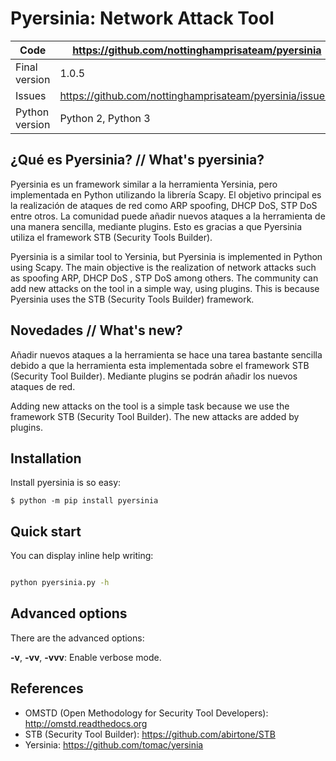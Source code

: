 Pyersinia: Network Attack Tool
==============================


Code | https://github.com/nottinghamprisateam/pyersinia
---- | ----------------------------------------------
Final version | 1.0.5
Issues | https://github.com/nottinghamprisateam/pyersinia/issues/
Python version | Python 2, Python 3

¿Qué es Pyersinia? // What's pyersinia?
----------------

Pyersinia es un framework similar a la herramienta Yersinia, pero implementada en Python utilizando la librería Scapy. El objetivo principal es la realización de ataques de red como ARP spoofing, DHCP DoS, STP DoS entre otros. La comunidad puede añadir nuevos ataques a la herramienta de una manera sencilla, mediante plugins. Esto es gracias a que Pyersinia utiliza el framework STB (Security Tools Builder).
	
Pyersinia is a similar tool to Yersinia, but Pyersinia is implemented in Python using Scapy. The main objective is the realization of network attacks such as spoofing ARP, DHCP DoS , STP DoS among others. The community can add new attacks on the tool in a simple way, using plugins. This is because Pyersinia uses the STB (Security Tools Builder) framework.

Novedades // What's new?
-----------

Añadir nuevos ataques a la herramienta se hace una tarea bastante sencilla debido a que la 
herramienta esta implementada sobre el framework STB (Security Tool Builder). Mediante 
plugins se podrán añadir los nuevos ataques de red. 

Adding new attacks on the tool is a simple task because we use the framework STB (Security Tool Builder). 
The new attacks are added by plugins. 

Installation
------------

Install pyersinia is so easy:

```
$ python -m pip install pyersinia
```

Quick start
-----------

You can display inline help writing:

```bash

python pyersinia.py -h
```

Advanced options
----------------

There are the advanced options:

**-v**, **-vv**, **-vvv**: Enable verbose mode.

References
----------

- OMSTD (Open Methodology for Security Tool Developers): http://omstd.readthedocs.org
- STB (Security Tool Builder): https://github.com/abirtone/STB
- Yersinia: https://github.com/tomac/yersinia
